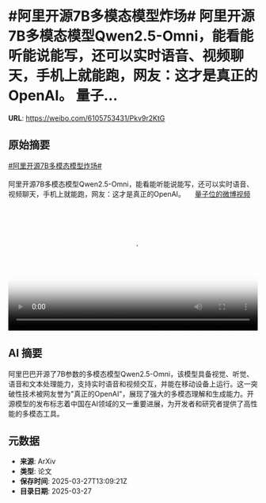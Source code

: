 # #阿里开源7B多模态模型炸场# 阿里开源7B多模态模型Qwen2.5-Omni，能看能听能说能写，还可以实时语音、视频聊天，手机上就能跑，网友：这才是真正的OpenAI。 量子...

**URL**: https://weibo.com/6105753431/Pkv9r2KtG

## 原始摘要

<a href="https://m.weibo.cn/search?containerid=231522type%3D1%26t%3D10%26q%3D%23%E9%98%BF%E9%87%8C%E5%BC%80%E6%BA%907B%E5%A4%9A%E6%A8%A1%E6%80%81%E6%A8%A1%E5%9E%8B%E7%82%B8%E5%9C%BA%23&amp;extparam=%23%E9%98%BF%E9%87%8C%E5%BC%80%E6%BA%907B%E5%A4%9A%E6%A8%A1%E6%80%81%E6%A8%A1%E5%9E%8B%E7%82%B8%E5%9C%BA%23" data-hide=""><span class="surl-text">#阿里开源7B多模态模型炸场#</span></a> <br><br>阿里开源7B多模态模型Qwen2.5-Omni，能看能听能说能写，还可以实时语音、视频聊天，手机上就能跑，网友：这才是真正的OpenAI。 <a href="https://video.weibo.com/show?fid=1034:5148860092186680" data-hide=""><span class="url-icon"><img style="width: 1rem;height: 1rem" src="https://h5.sinaimg.cn/upload/2015/09/25/3/timeline_card_small_video_default.png" referrerpolicy="no-referrer"></span><span class="surl-text">量子位的微博视频</span></a> <br clear="both"><div style="clear: both"></div><video controls="controls" poster="https://tvax4.sinaimg.cn/orj480/006Fd7o3ly1hzvnm9peb0j30u01hcjtv.jpg" style="width: 100%"><source src="https://f.video.weibocdn.com/o0/kT2YfUDDlx08n0nkKtna01041200kRNZ0E010.mp4?label=mp4_720p&amp;template=720x1280.24.0&amp;ori=0&amp;ps=1CwnkDw1GXwCQx&amp;Expires=1743084541&amp;ssig=FZ8kf9r3CF&amp;KID=unistore,video"><source src="https://f.video.weibocdn.com/o0/Bxt5TzXFlx08n0nkQgME01041200cfQC0E010.mp4?label=mp4_hd&amp;template=540x960.24.0&amp;ori=0&amp;ps=1CwnkDw1GXwCQx&amp;Expires=1743084541&amp;ssig=xfW1VaF92E&amp;KID=unistore,video"><source src="https://f.video.weibocdn.com/o0/TnrFRm5jlx08n0nkCDnG010412006PfL0E010.mp4?label=mp4_ld&amp;template=360x640.24.0&amp;ori=0&amp;ps=1CwnkDw1GXwCQx&amp;Expires=1743084541&amp;ssig=BqaSq2Vhoj&amp;KID=unistore,video"><p>视频无法显示，请前往<a href="https://video.weibo.com/show?fid=1034%3A5148860092186680" target="_blank" rel="noopener noreferrer">微博视频</a>观看。</p></video>

## AI 摘要

阿里巴巴开源了7B参数的多模态模型Qwen2.5-Omni，该模型具备视觉、听觉、语音和文本处理能力，支持实时语音和视频交互，并能在移动设备上运行。这一突破性技术被网友誉为"真正的OpenAI"，展现了强大的多模态理解和生成能力。开源模型的发布标志着中国在AI领域的又一重要进展，为开发者和研究者提供了高性能的多模态工具。

## 元数据

- **来源**: ArXiv
- **类型**: 论文
- **保存时间**: 2025-03-27T13:09:21Z
- **目录日期**: 2025-03-27
